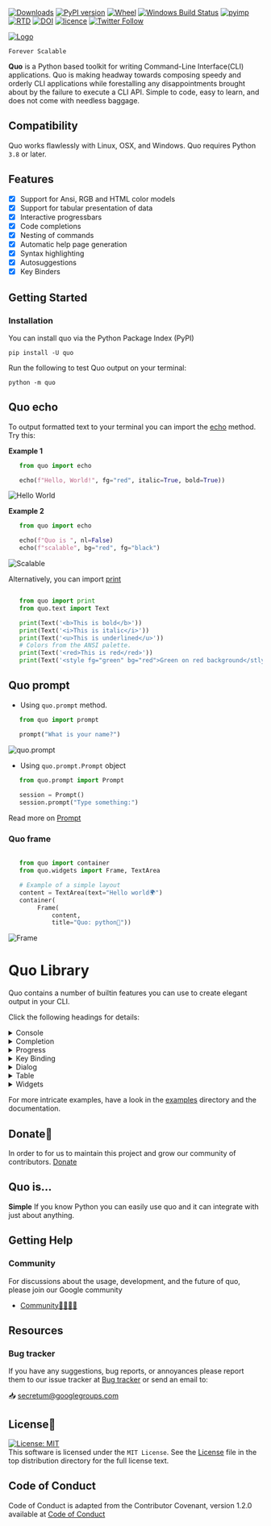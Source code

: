 [![Downloads](https://pepy.tech/badge/quo)](https://pepy.tech/project/quo)
[![PyPI version](https://badge.fury.io/py/quo.svg)](https://badge.fury.io/py/quo)
[![Wheel](https://img.shields.io/pypi/wheel/quo.svg)](https://pypi.com/project/quo)
[![Windows Build Status](https://img.shields.io/appveyor/build/gerrishons/quo/master?logo=appveyor&cacheSeconds=600)](https://ci.appveyor.com/project/gerrishons/quo)
[![pyimp](https://img.shields.io/pypi/implementation/quo.svg)](https://pypi.com/project/quo)
[![RTD](https://readthedocs.org/projects/quo/badge/)](https://quo.readthedocs.io)
[![DOI](https://zenodo.org/badge/DOI/10.5281/zenodo.5848515.svg)](https://doi.org/10.5281/zenodo.5848515)
[![licence](https://img.shields.io/pypi/l/quo.svg)](https://opensource.org/licenses/MIT)
[![Twitter Follow](https://img.shields.io/twitter/follow/gerrishon_s.svg?style=social)](https://twitter.com/gerrishon_s)


[![Logo](https://raw.githubusercontent.com/secretum-inc/quo/master/pics/quo.png)](https://github.com/secretum-inc/quo)


`Forever Scalable`

**Quo** is a Python based toolkit for writing Command-Line Interface(CLI) applications.
Quo is making headway towards composing speedy and orderly CLI applications while forestalling any disappointments brought about by the failure to execute a CLI API.
Simple to code, easy to learn, and does not come with needless baggage. 

## Compatibility
Quo works flawlessly  with Linux, OSX, and Windows.
Quo requires Python `3.8` or later. 


## Features
- [x] Support for Ansi, RGB and HTML color models
- [x] Support for tabular presentation of data
- [x] Interactive progressbars
- [x] Code completions
- [x] Nesting of commands
- [x] Automatic help page generation
- [x] Syntax highlighting
- [x] Autosuggestions
- [x] Key Binders

## Getting Started
### Installation
You can install quo via the Python Package Index (PyPI)

```
pip install -U quo

```
Run the following to test Quo output on your terminal:
```
python -m quo

```
## Quo echo
To output formatted text to your terminal you can import the [echo](https://quo.readthedocs.io/en/latest/introduction.html#quick-start) method.
Try this:

**Example 1**
```python
   from quo import echo

   echo(f"Hello, World!", fg="red", italic=True, bold=True))
```
![Hello World](https://github.com/secretum-inc/quo/raw/master/pics/print.png)

**Example 2**
```python
   from quo import echo

   echo(f"Quo is ", nl=False)
   echo(f"scalable", bg="red", fg="black") 
```
![Scalable](https://github.com/secretum-inc/quo/raw/master/pics/scalable.png)

Alternatively, you can import [print](https://quo.readthedocs.io/en/latest/printing_text.html#print)
```python

   from quo import print
   from quo.text import Text

   print(Text('<b>This is bold</b>'))
   print(Text('<i>This is italic</i>'))
   print(Text('<u>This is underlined</u>'))                        
   # Colors from the ANSI palette.
   print(Text('<red>This is red</red>'))
   print(Text('<style fg="green" bg="red">Green on red background</stlye>'))

```
## Quo prompt
 - Using ``quo.prompt`` method.
```python
   from quo import prompt

   prompt("What is your name?")
```
![quo.prompt](https://github.com/secretum-inc/quo/raw/master/pics/prompt.png)

- Using ``quo.prompt.Prompt`` object

```python
   from quo.prompt import Prompt
   
   session = Prompt()
   session.prompt("Type something:") 
```
Read more on [Prompt](https://quo.readthedocs.io/latest/prompt.html)


### Quo frame
```python
  
   from quo import container
   from quo.widgets import Frame, TextArea

   # Example of a simple layout
   content = TextArea(text="Hello world🌍")
   container(
        Frame(
            content,
            title="Quo: python🐍"))

```
![Frame](https://github.com/secretum-inc/quo/raw/master/docs/images/print_frame.png)

# Quo Library
Quo contains a number of builtin features you can use to create elegant output in your CLI.

Click the following headings for details:
<details>
<summary>Console</summary>
For more control over quo terminal content, import and construct a [Console](https://quo.readthedocs.io/en/latest/console.html) object.

```python
   
    from quo import Console

    console = Console()

```

## ``Launching Applications``

Quo supports launching applications through `Console.launch`. This can be used to open the default application associated with a URL or filetype.
```python

   from quo import Console
   
   console = Console()
   console.launch("https://quo.rtfd.io/")
                                                    
```
</details>

<details>
<summary>Completion</summary>

## ``Autocompletion``

Press [Tab] to autocomplete
```python

   from quo.prompt import Prompt
   from quo.completion import WordCompleter
   example = WordCompleter(['USA', 'UK', 'Canada', 'Kenya'])
   session = Prompt(completer=example)
   session.prompt('Which country are you from?: ')
```
![Autocompletion](https://github.com/secretum-inc/quo/raw/master/docs/images/autocompletion.png)

## ``Autosuggestion``
Auto suggestion is a way to propose some input completions to the user. Usually, the input is compared to the history and when there is another entry starting with the given text, the completion will be shown as gray text behind the current input. Pressing the right arrow → or ctrl-e will insert this suggestion, alt-f willinsert the first word of the suggestion.
```python

   from quo.prompt import Prompt
   from quo.completion import AutoSuggestFromHistory
   from quo.history import InMemoryHistory

   session = Prompt()

   while True:
      text = session.prompt('> ', auto_suggest=AutoSuggestFromHistory())

```
![Autosuggest](https://github.com/secretum-inc/quo/docs/images/auto-suggestion.png)

[Read more on Completions](https://quo.readthedocs.io/en/latest/prompt.html#completion)
</details>

<details>
<summary>Progress</summary>
Creating a new progress bar can be done by calling the class [ProgressBar](https://quo.readthedocs.io/en/latest/progress.html)
The progress can be displayed for any iterable. This works by wrapping the iterable (like ``range``) with the class `ProgressBar`.

```python

   import time
   from quo.progress import ProgressBar
  
   with ProgressBar() as pb:
                 for i in pb(range(800)):
                               time.sleep(.01)
```
![Progress](https://raw.githubusercontent.com/secretum-inc/quo/master/docs/images/simple-progress-bar.png)
</details>

<details>
<summary>Key Binding</summary>
A key binding is an association between a physical key on a keyboard and a parameter.

```python
  
   from quo import echo
   from quo.prompt import Prompt
   from quo.keys import KeyBinder
  
   kb = KeyBinder()
   # Print "Hello world" when ctrl-h is pressed
   @kb.add("ctrl-h")
   def _(event):
       echo("Hello, World!")
   session.prompt(">>", bind=kb)
```
</details>

<details>
<summary>Dialog</summary>
High level API for displaying [dialog](https://quo.readthedocs.io/en/latest/dialogs.html) boxes to the user for informational purposes, or get input fromthe user.

1) Example of a message box dialog.
```python

   from quo.dialog import MessageBox

   MessageBox(
           title="Message pop up window",
           text="Do you want to continue?\nPress ENTER to quit.").run()                                       
```
The above produces the following output
![Message Box](https://github.com/secretum-inc/quo/raw/master/docs/images/messagebox.png)

2) Example of a prompt box dialog
```python
   from quo.dialog import PromptBox

   PromptBox(
             title="PromptBox shenanigans",
             text="What Country are you from?:").run()

```
![Prompt Box](https://github.com/secretum-inc/quo/raw/master/docs/images/promptbox.png)

</details>

<details>
<summary>Table</summary>

Function [Table](https://quo.readthedocs.io/en/latest/table.html) offers a number of configuration options to set the look and feel of the table, including how borders are rendered and the style and alignment of the columns.

Example
```python
   from quo import echo
   from quo.table import Table

   data = [
     ["Name", "Gender", "Age"],
     ["Alice", "F", 24],
     ["Bob", "M", 19],
     ["Dave", "M", 24]
   ]
   echo(Table(data))
```
![tabulate](https://github.com/secretum-inc/quo/raw/master/pics/tabulate.png)
</details>

<details>
<summary>Widgets</summary>
A collection of reusable components for building full screen applications.

## ``Label``
Widget that displays the given text. It is not editable or focusable.
```python

   from quo import Console
   from quo.widget import Label
   from quo.keys import KeyBinder
   from quo.layout import Layout
   from quo.style import Style

   # Styling for the label
   example_style = Style(
       [
        ("hello-world", "bg:red fg:black")
        ] 
          )
   root = Label("Hello, World", style="class:hello-world")
  
   layout = Layout(container=root)
  
   # Ctrl-c to exit
   kb = KeyBinder()
  
   @kb.add("ctrl-c")
   def _(event):
      event.app.exit()

   Console(
       layout=layout,
       bind=kb,
       style=example_style
       full_screen=True).run()

```
Read more on [Widgets](https://quo.readthedocs.io/en/latest/widgets.html)

</details>

For more intricate  examples, have a look in the [examples](https://github.com/secretum-inc/quo/tree/master/examples) directory and the documentation.

## Donate🎁

In order to for us to maintain this project and grow our community of contributors.
[Donate](https://www.paypal.com/donate?hosted_button_id=KP893BC2EKK54)



## Quo is...

**Simple**
     If you know Python you can  easily use quo and it can integrate with just about anything.




## Getting Help

### Community

For discussions about the usage, development, and the future of quo, please join our Google community

* [Community👨‍👩‍👦‍👦](https://groups.google.com/forum/#!forum/secretum)

## Resources

### Bug tracker

If you have any suggestions, bug reports, or annoyances please report them
to our issue tracker at 
[Bug tracker](https://github.com/secretum-inc/quo/issues/) or send an email to:

 📥 secretum@googlegroups.com


## License📑

[![License: MIT](https://img.shields.io/badge/License-MIT-yellow.svg)](https://opensource.org/licenses/MIT)  
This software is licensed under the `MIT License`. See the [License](https://github.com/secretum-inc/quo/blob/master/LICENSE) file in the top distribution directory for the full license text.


## Code of Conduct
Code of Conduct is adapted from the Contributor Covenant,
version 1.2.0 available at
[Code of Conduct](http://contributor-covenant.org/version/1/2/0/)

